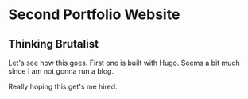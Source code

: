 # Second Portfolio Website

## Thinking Brutalist

Let's see how this goes. First one is built with Hugo. Seems a bit much since I am not gonna run a blog.

Really hoping this get's me hired.
